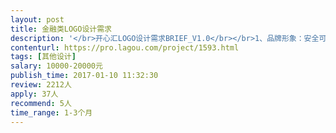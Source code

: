 ```yaml
---                
layout: post       
title: 金融类LOGO设计需求           
description: '</br>开心汇LOGO设计需求BRIEF_V1.0</br></br>1、品牌形象：安全可靠、方便快捷。你手边的汇款管家。</br>2、产品：一款基于微信服务号/小程序的跨境汇款产品。帮助C端用户通过微信服务号/小程序账号，实现自日本、美国、香港、韩国、加拿大等其他境外向境内收款人进行汇款的操作，并满足汇款人实时跟踪汇款状态的需求。</br>3、使用场景：汇款人自境外向境内汇款，通常为赡家款。</br>4、目标用户：海外务工人员，主要人群为总低端务工人员（蓝领阶层），约占84%，少部分为在日企业外派职员、教授等中高端白领人员，约占14%。</br>5、设计需求：</br>一组开心汇形象LOGO：文字LOGO+图形LOGO及相关变形体，包含ICON，各种场景下的变形体。单独文字LOGO 使用、单独图形LOGO使用、文字LOGO+图形LOGO使用。</br>横版、竖版。不同背景颜色下的LOGO。</br>'     
contenturl: https://pro.lagou.com/project/1593.html      
tags: [其他设计]            
salary: 10000-20000元          
publish_time: 2017-01-10 11:32:30         
review: 2212人                   
apply: 37人                   
recommend: 5人                   
time_range: 1-3个月              
---                 
```

